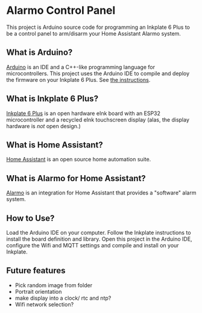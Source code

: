 # Alarmo Control Panel

This project is Arduino source code for programming an Inkplate 6 Plus to be
a control panel to arm/disarm your Home Assistant Alarmo system.

## What is Arduino?

[Arduino](https://arduino.cc) is an IDE and a C++-like programming language for
microcontrollers. This project uses the Arduino IDE to compile and deploy
the firmware on your Inkplate 6 Plus. See [the instructions](https://inkplate.readthedocs.io/en/latest/get-started.html#arduino).

## What is Inkplate 6 Plus?

[Inkplate 6 Plus](https://www.crowdsupply.com/soldered/inkplate-6plus)
is an open hardware eInk board with an ESP32 microcontroller
and a recycled eInk touchscreen display (alas, the display hardware is *not*
open design.)

## What is Home Assistant?

[Home Assistant](hass.io) is an open source home automation suite.

## What is Alarmo for Home Assistant?

[Alarmo](https://github.com/nielsfaber/alarmo) is an integration for Home
Assistant that provides a "software" alarm system.

## How to Use?

Load the Arduino IDE on your computer. Follow the Inkplate instructions to
install the board definition and library. Open this project in the Arduino
IDE, configure the Wifi and MQTT settings  and compile and install on your
Inkplate.

## Future features

* Pick random image from folder
* Portrait orientation
* make display into a clock/ rtc and ntp?
* Wifi network selection?
